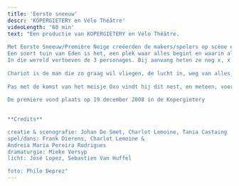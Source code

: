 ```yaml
---
title: 'Eerste sneeuw'
descr: 'KOPERGIETERY en Vélo Théâtre'
videoLength: '60 min'
text: "Een productie van KOPERGIETERY en Vélo Théâtre.  
  
Met Eerste Sneeuw/Première Neige creëerden de makers/spelers op scène een wondere wereld die je associeert met de kindertijd. Een open ruimte met daarin een aantal eenvoudige objecten die refereren naar oerelementen als aarde, water, lucht én naar de vier seizoenen.  
Een soort tuin van Eden is het, een plek waar alles begint en waarin alles mogelijk is.  
In die wereld vertoeven de 3 personages. Bij aanvang heten ze nog x, x en x maar wanneer ze elkaar ontmoeten krijgen ze een naam en een eigenheid.  
  
Chariot is de man die zo graag wil vliegen, de lucht in, weg van alles, op zoek naar de vrijheid. Waterzooi trekt rond met een zak aarde, op zoek naar een plek om zich te nestelen.  
  
Pas met de komst van het meisje Oxo vindt hij dit nest, en meteen, voor het eerst, de liefde.  
  
De première vond plaats op 19 december 2008 in de Kopergietery  
‍

**Credits**

creatie & scenografie: Johan De Smet, Charlot Lemoine, Tania Castaing  
spel/dans: Frank Dierens, Charlot Lemoine &  
Andreia Maria Pereira Rodrigues  
dramaturgie: Mieke Versyp  
licht: José Lopez, Sebastien Van Huffel

foto: Phile Deprez"
---
```

